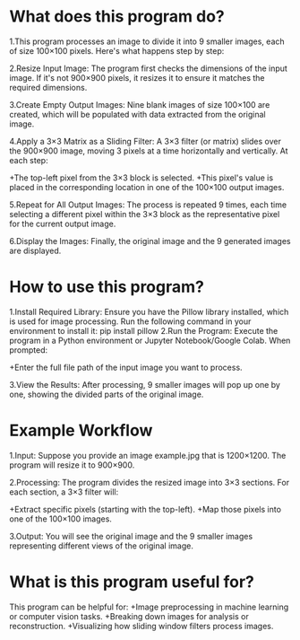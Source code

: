 # What does this program do?

1.This program processes an image to divide it into 9 smaller images, each of size 100×100 pixels. Here's what happens step by step:

2.Resize Input Image: The program first checks the dimensions of the input image. If it's not 900×900 pixels, it resizes it to ensure it matches the required dimensions.

3.Create Empty Output Images: Nine blank images of size 100×100 are created, which will be populated with data extracted from the original image.

4.Apply a 3×3 Matrix as a Sliding Filter: A 3×3 filter (or matrix) slides over the 900×900 image, moving 3 pixels at a time horizontally and vertically. At each step:

+The top-left pixel from the 3×3 block is selected.
+This pixel's value is placed in the corresponding location in one of the 100×100 output images.

5.Repeat for All Output Images: The process is repeated 9 times, each time selecting a different pixel within the 3×3 block as the representative pixel for the current output image.

6.Display the Images: Finally, the original image and the 9 generated images are displayed.

# How to use this program?

1.Install Required Library: Ensure you have the Pillow library installed, which is used for image processing. Run the following command in your environment to install it:
pip install pillow
2.Run the Program: Execute the program in a Python environment or Jupyter Notebook/Google Colab. When prompted:
 
 +Enter the full file path of the input image you want to process.
 
3.View the Results: After processing, 9 smaller images will pop up one by one, showing the divided parts of the original image.

# Example Workflow

1.Input: Suppose you provide an image example.jpg that is 1200×1200. The program will resize it to 900×900.

2.Processing: The program divides the resized image into 3×3 sections. For each section, a 3×3 filter will:

+Extract specific pixels (starting with the top-left).
+Map those pixels into one of the 100×100 images.

3.Output: You will see the original image and the 9 smaller images representing different views of the original image.

# What is this program useful for?

This program can be helpful for:
+Image preprocessing in machine learning or computer vision tasks.
+Breaking down images for analysis or reconstruction.
+Visualizing how sliding window filters process images.
